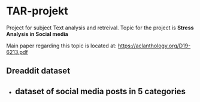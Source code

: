 # TAR-projekt

Project for subject Text analysis and retreival.
Topic for the project is **Stress Analysis in Social media**

Main paper regarding this topic is located at: <https://aclanthology.org/D19-6213.pdf>

## Dreaddit dataset

- dataset of social media posts in 5 categories
  -
